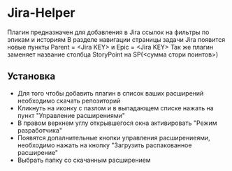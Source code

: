 # Jira-Helper
  Плагин предназначен для добавления в Jira ссылок на фильтры по эпикам и историям
  В разделе навигации страницы задачи Jira появится новые пункты Parent = \<Jira KEY> и Epic = \<Jira KEY>
  Так же плагин заменяет название столбца StoryPoint на SP(<сумма стори поинтов>)
## Установка
  * Для того чтобы добавить плагин в список ваших расширений необходимо скачать репозиторий
  * Кликнуть на иконку с пазлом и в выпадающем списке нажать на пункт "Управление расширениями"
  * В правом верхнем углу открывшегося окна активировать "Режим разработчика"
  * Появятся допалнительные кнопки управления расширениеями, необходимо нажать на кнопку "Загрузить распакованное расширение"
  * Выбрать папку со скачанным расширением
